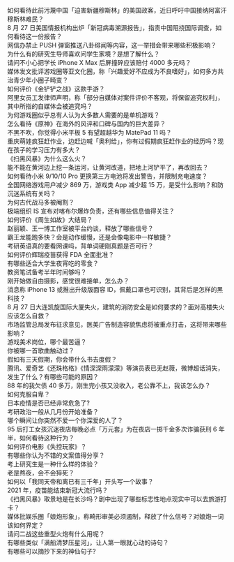 如何看待此前污蔑中国「迫害新疆穆斯林」的美国政客，近日呼吁中国接纳阿富汗穆斯林难民？  
8 月 27 日美国情报机构出炉「新冠病毒溯源报告」，指责中国阻挠国际调查，如何看待这一份报告？  
网信办禁止 PUSH 弹窗推送八卦绯闻等内容，这一举措会带来哪些积极影响？  
为什么有的研究生导师喜欢问学生家境？是想了解什么？  
请问不小心把学长 iPhone X Max 后屏撞碎应该赔付 4000 多元吗？  
媒体发文批评游戏圈等亚文化圈，称「兴趣爱好不应成为不良嗜好」，如何多方共治青少年小圈子畸变？  
如何评价《金铲铲之战》这款手游？  
阿里女员工发律师声明，称「部分自媒体对案件评价不客观，将保留追究权利」，其中所指的自媒体会被追究吗？  
为何游戏圈似乎总有人认为大多数人需要的是单机游戏？  
怎么看待《原神》在海外的风评和口碑与国内的巨大差异？  
不黑不吹，你觉得小米平板 5 有望超越华为 MatePad 11 吗？  
重庆萌娃疯狂赶作业，边赶边喊「奥利给」，你有过假期疯狂赶作业的经历吗？现在孩子的学习压力有多大？  
《扫黑风暴》为什么这么火？  
能不能在黄河边上挖一条运河，让黄河改道，把地上河铲平了，再改回去？  
如何看待小米 9/10/10 Pro 更换第三方电池将发出警告，并限制充电速度？  
全国网络游戏用户减少 869 万，游戏类 App 减少超 15 万，是受什么影响？和防沉迷系统有关吗？  
为何古代战马多被阉割？  
极端组织 IS 宣布对喀布尔爆炸负责，还有哪些信息值得关注？  
如何评价《周生如故》大结局？  
赵丽颖、王一博工作室被平台约谈，释放了哪些信号？  
霸王龙能跑多快？会是动作缓慢，还是会像电影中一样敏捷？  
考研英语真的要看网课吗，背单词硬刚真题是否可行？  
如何评价辉瑞疫苗获得 FDA 全面批准？  
有哪些适合大学生夜宵吃的零食？  
教资笔试备考半年时间够吗？  
刚开始做自由摄影，感觉很难接单，怎么办？  
消息称 iPhone 13 或推出升级版面容 ID，佩戴口罩也可识别，其背后是怎样的黑科技？  
8 月 27 日大连凯旋国际大厦失火，建筑的消防安全是如何要求的？面对高楼失火应该怎么自救？  
市场监管总局发布征求意见，医美广告制造容貌焦虑将被重点打击，这将带来哪些影响？  
游戏美术岗位，哪个最苦逼？  
你被哪一首歌曲触动过？  
假如有三天假期，你会带什么书去度假？  
腾讯、爱奇艺《还珠格格》《情深深雨濛濛》等演员表已无赵薇，微博超话消失，发生了什么？有哪些可能的原因？  
88 年的我欠债 40 多万，刚生完小孩又没收入，老公靠不上，我该怎么办？  
如何克服自卑？  
日本疫情是否已经非常危急了?  
考研政治一般从几月份开始准备？  
哪个瞬间让你突然不爱一个你深爱的人了？  
95 后打工女孩沉迷夜店每晚必点「万元套」为在夜店一掷千金多次诈骗获刑 6 年半，如何看待这种行为？  
如何评价电影《失控玩家》？  
有哪些你认为不错的文案值得分享？  
考上研究生是一种什么样的体验？  
老是熬夜，会不会猝死？  
如何以「我同天帝和离已有三千年」开头写一个故事？  
2021 年，疫苗能结束新冠大流行吗？  
《扫黑风暴》取景地是在长沙吗？剧中出现了哪些标志性地点现实中可以去旅游打卡？  
媒体批娱乐圈「娘炮形象」，称畸形审美必须遏制，释放了什么信号？对娘炮一词该如何界定？  
请问二战这些重型火炮有什么用呢？  
有哪些类似「满船清梦压星河」，让人第一眼就心动的诗句？  
有哪些可以摘抄下来的神仙句子?  
